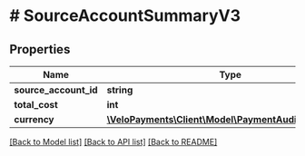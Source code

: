 # # SourceAccountSummaryV3

## Properties

Name | Type | Description | Notes
------------ | ------------- | ------------- | -------------
**source_account_id** | **string** |  | 
**total_cost** | **int** |  | 
**currency** | [**\VeloPayments\Client\Model\PaymentAuditCurrencyV3**](PaymentAuditCurrencyV3.md) |  | [optional] 

[[Back to Model list]](../../README.md#documentation-for-models) [[Back to API list]](../../README.md#documentation-for-api-endpoints) [[Back to README]](../../README.md)


